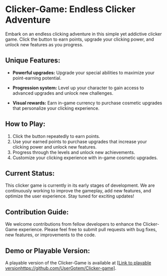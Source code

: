 # Clicker-Game: Endless Clicker Adventure

Embark on an endless clicking adventure in this simple yet addictive clicker game. Click the button to earn points, upgrade your clicking power, and unlock new features as you progress.

## Unique Features:


* **Powerful upgrades:** Upgrade your  special abilities to maximize your point-earning potential.

* **Progression system:** Level up your character to gain access to advanced upgrades and unlock new challenges.

* **Visual rewards:** Earn in-game currency to purchase cosmetic upgrades that personalize your clicking experience.

## How to Play:

1. Click the button repeatedly to earn points.
2. Use your earned points to purchase upgrades that increase your clicking power and unlock new features.
3. Progress through the levels and unlock new achievements.
4. Customize your clicking experience with in-game cosmetic upgrades.

## Current Status:

This clicker game is currently in its early stages of development. We are continuously working to improve the gameplay, add new features, and optimize the user experience. Stay tuned for exciting updates!

## Contribution Guide:

We welcome contributions from fellow developers to enhance the Clicker-Game experience. Please feel free to submit pull requests with bug fixes, new features, or improvements to the code.

## Demo or Playable Version:

A playable version of the Clicker-Game is available at [[Link to playable version](https://github.com/UserGotem/Clicker-game)https://github.com/UserGotem/Clicker-game].
